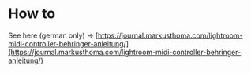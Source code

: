 # How to

See here (german only) -> [https://journal.markusthoma.com/lightroom-midi-controller-behringer-anleitung/](https://journal.markusthoma.com/lightroom-midi-controller-behringer-anleitung/)
